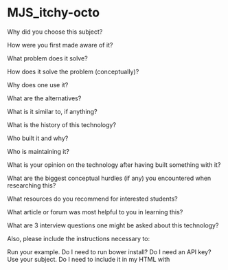 # MJS_itchy-octo

Why did you choose this subject?

How were you first made aware of it?

What problem does it solve?

How does it solve the problem (conceptually)?

Why does one use it?

What are the alternatives?

What is it similar to, if anything?

What is the history of this technology?

Who built it and why?

Who is maintaining it?

What is your opinion on the technology after having built
something with it?

What are the biggest conceptual hurdles (if any) you encountered when researching this?

What resources do you recommend for interested students?

What article or forum was most helpful to you in learning this?

What are 3 interview questions one might be asked about this
technology?

Also, please include the instructions necessary to:

Run your example.
Do I need to run bower install? Do I need an API key?
Use your subject.
Do I need to include it in my HTML with <script> tags? Do I need to brew install anything? Can I deploy it to Heroku?
